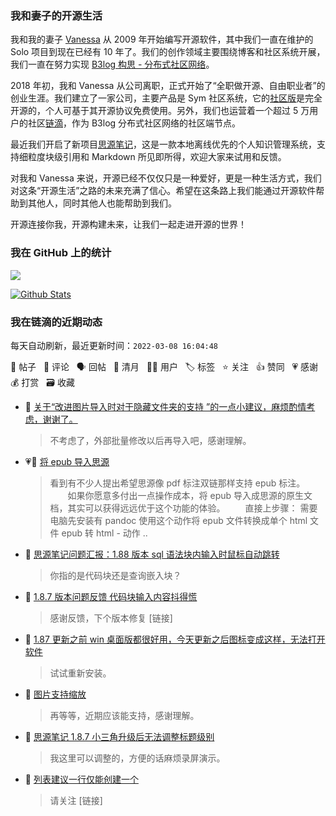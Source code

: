 ### 我和妻子的开源生活

我和我的妻子 [Vanessa](https://github.com/Vanessa219) 从 2009 年开始编写开源软件，其中我们一直在维护的 Solo 项目到现在已经有 10 年了。我们的创作领域主要围绕博客和社区系统开展，我们一直在努力实现 [B3log 构思 - 分布式社区网络](https://ld246.com/article/1546941897596)。

2018 年初，我和 Vanessa 从公司离职，正式开始了“全职做开源、自由职业者”的创业生涯。我们建立了一家公司，主要产品是 Sym 社区系统，它的[社区版](https://github.com/88250/symphony)是完全开源的，个人可基于其开源协议免费使用。另外，我们也运营着一个超过 5 万用户的社区[链滴](https://ld246.com)，作为 B3log 分布式社区网络的社区端节点。

最近我们开启了新项目[思源笔记](https://github.com/siyuan-note/siyuan)，这是一款本地离线优先的个人知识管理系统，支持细粒度块级引用和 Markdown 所见即所得，欢迎大家来试用和反馈。

对我和 Vanessa 来说，开源已经不仅仅只是一种爱好，更是一种生活方式，我们对这条“开源生活”之路的未来充满了信心。希望在这条路上我们能通过开源软件帮助到其他人，同时其他人也能帮助到我们。

开源连接你我，开源构建未来，让我们一起走进开源的世界！

### 我在 GitHub 上的统计

<a title="Hits" target="_blank" href="https://github.com/88250/88250"><img src="https://hits.b3log.org/88250/88250.svg"></a>

[![Github Stats](https://github-readme-stats.vercel.app/api?username=88250&theme=tokyonight&show_icons=true)](https://github.com/88250)

<!--events start -->

### 我在链滴的近期动态

每天自动刷新，最近更新时间：`2022-03-08 16:04:48`

📝 帖子 &nbsp; 💬 评论 &nbsp; 🗣 回帖 &nbsp; 🌙 清月 &nbsp; 👨‍💻 用户 &nbsp; 🏷️ 标签 &nbsp; ⭐️ 关注 &nbsp; 👍 赞同 &nbsp; 💗 感谢 &nbsp; 💰 打赏 &nbsp; 🗃 收藏

* 💬 [关于“改进图片导入时对于隐藏文件夹的支持 ”的一点小建议，麻烦酌情考虑，谢谢了。](https://ld246.com/article/1639193247945/comment/1646712776271#comments)

  > 不考虑了，外部批量修改以后再导入吧，感谢理解。
* 💗📝 [将 epub 导入思源](https://ld246.com/article/1646710941331)

  > 看到有不少人提出希望思源像 pdf 标注双链那样支持 epub 标注。 　　如果你愿意多付出一点操作成本，将 epub 导入成思源的原生文档，其实可以获得远远优于这个功能的体验。 　　直接上步骤： 需要电脑先安装有 pandoc 使用这个动作将 epub 文件转换成单个 html 文件 epub 转 html - 动作 ..
* 💬 [思源笔记问题汇报：1.88 版本 sql 语法块内输入时鼠标自动跳转](https://ld246.com/article/1646711743256/comment/1646711992435#comments)

  > 你指的是代码块还是查询嵌入块？
* 💬 [1.8.7 版本问题反馈 代码块输入内容抖得慌](https://ld246.com/article/1646704774628/comment/1646706023817#comments)

  > 感谢反馈，下个版本修复 [链接]
* 💬 [1.87 更新之前 win 桌面版都很好用，今天更新之后图标变成这样，无法打开软件](https://ld246.com/article/1646702913540/comment/1646705983377#comments)

  > 试试重新安装。
* 💬 [图片支持缩放](https://ld246.com/article/1646705639147/comment/1646705939890#comments)

  > 再等等，近期应该能支持，感谢理解。
* 💬 [思源笔记 1.8.7 小三角升级后无法调整标题级别](https://ld246.com/article/1646559811333/comment/1646660896448#comments)

  > 我这里可以调整的，方便的话麻烦录屏演示。
* 💬 [列表建议一行仅能创建一个](https://ld246.com/article/1646658307451/comment/1646660318356#comments)

  > 请关注 [链接]


<!--events end -->

